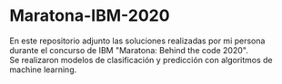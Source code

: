 # Maratona-IBM-2020
En este repositorio adjunto las soluciones realizadas por mi persona durante el concurso de IBM "Maratona: Behind the code 2020". <br>
Se realizaron modelos de clasificación y predicción con algoritmos de machine learning.
